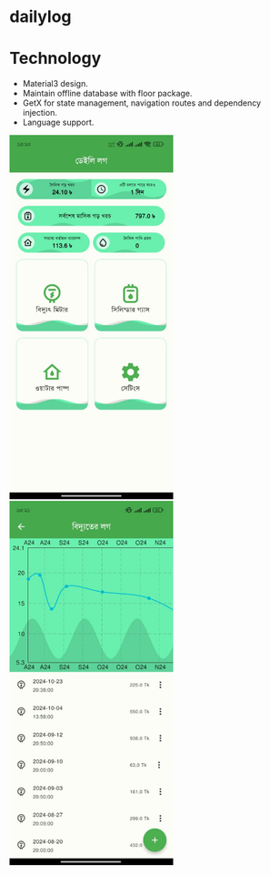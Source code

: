 # dailylog

# Technology
* Material3 design.
* Maintain offline database with floor package.
* GetX for state management, navigation routes and dependency injection.
* Language support.

<img src="/screenshots/1.jpeg" height="640"/><span>
<img src="/screenshots/2.jpeg" height="640"/></span>
